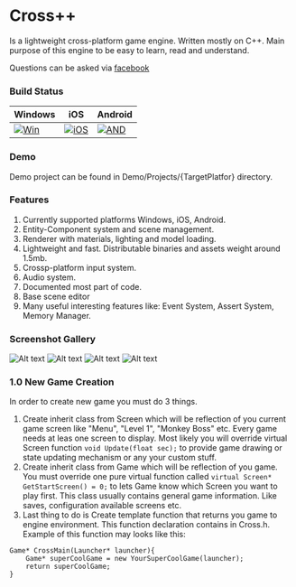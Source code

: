 # Cross++
Is a lightweight cross-platform game engine. Written mostly on C++. Main purpose of this engine to be easy to learn, read and understand.

Questions can be asked via [facebook](https://www.facebook.com/profile.php?id=100001651879786)

### Build Status


| Windows            | iOS                  | Android            |
| ------------------ | -------------------- | ------------------ |
| [![Win][WB1]][WB2] | [![iOS][IOS1]][TRAV] |[![AND][AND1]][TRAV] |

[WB1]: https://ci.appveyor.com/api/projects/status/fmigb2qi7di0pqmq?svg=true
[WB2]: https://ci.appveyor.com/project/maxon887/cross
[IOS1]: https://travis-matrix-badges.herokuapp.com/repos/maxon887/Cross/branches/Main/1
[TRAV]: https://travis-ci.org/maxon887/Cross
[AND1]: https://travis-matrix-badges.herokuapp.com/repos/maxon887/Cross/branches/Main/2


### Demo
Demo project can be found in Demo/Projects/{TargetPlatfor} directory.

### Features
1. Currently supported platforms Windows, iOS, Android.
2. Entity-Component system and scene management.
3. Renderer with materials, lighting and model loading.
4. Lightweight and fast. Distributable binaries and assets weight around 1.5mb.
5. Crossp-platform input system.
6. Audio system.
7. Documented most part of code.
8. Base scene editor
9. Many useful interesting features like: Event System, Assert System, Memory Manager.

### Screenshot Gallery
![Alt text](https://sun9-62.userapi.com/c854220/v854220397/16e46b/XNA1LrNMHXg.jpg)
![Alt text](https://sun1-15.userapi.com/c854220/v854220397/16e475/lSKKtcGWBFw.jpg)
![Alt text](https://sun9-48.userapi.com/c854220/v854220397/16e47f/auU-Vc_2Lt4.jpg)
![Alt text](https://sun9-3.userapi.com/c854220/v854220397/16e489/kmXUu0yMCv4.jpg)

### 1.0 New Game Creation
In order to create new game you must do 3 things.

1. Create inherit class from Screen which will be reflection of you current game screen like "Menu", "Level 1", "Monkey Boss" etc. Every game needs at leas one screen to display. Most likely you will override virtual Screen function `void Update(float sec);` to provide game drawing or state updating mechanism or any your custom stuff.
2. Create inherit class from Game which will be reflection of you game. You must override one pure virtual function called `virtual Screen* GetStartScreen() = 0;` to lets Game know which Screen you want to play first. This class usually contains general game information. Like saves, configuration available screens etc.
3. Last thing to do is Create template function that returns you game to engine environment. This function declaration contains in Cross.h. Example of this function may looks like this: 
```
Game* CrossMain(Launcher* launcher){
	Game* superCoolGame = new YourSuperCoolGame(launcher);
	return superCoolGame;
}
```
